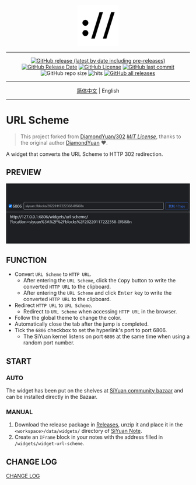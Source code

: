 <div align="center">
<img src="./icon.png" style="width: 8em; height: 8em;">

---
[![GitHub release (latest by date including pre-releases)](https://img.shields.io/github/v/release/Zuoqiu-Yingyi/widget-url-scheme?include_prereleases&style=flat-square)](https://github.com/Zuoqiu-Yingyi/widget-url-scheme/releases/latest)
[![GitHub Release Date](https://img.shields.io/github/release-date/Zuoqiu-Yingyi/widget-url-scheme?style=flat-square)](https://github.com/Zuoqiu-Yingyi/widget-url-scheme/releases/latest)
[![GitHub License](https://img.shields.io/github/license/Zuoqiu-Yingyi/widget-url-scheme?style=flat-square)](https://github.com/Zuoqiu-Yingyi/widget-url-scheme/blob/main/LICENSE)
[![GitHub last commit](https://img.shields.io/github/last-commit/Zuoqiu-Yingyi/widget-url-scheme?style=flat-square)](https://github.com/Zuoqiu-Yingyi/widget-url-scheme/commits/main)
![GitHub repo size](https://img.shields.io/github/repo-size/Zuoqiu-Yingyi/widget-url-scheme?style=flat-square)
![hits](https://hits.b3log.org/Zuoqiu-Yingyi/widget-url-scheme.svg)
[![GitHub all releases](https://img.shields.io/github/downloads/Zuoqiu-Yingyi/widget-url-scheme/total?style=flat-square)](https://github.com/Zuoqiu-Yingyi/widget-url-scheme/releases)

---
[简体中文](./README_zh_CN.md) \| English

---
</div>

# URL Scheme

> This project forked from [DiamondYuan/302](https://github.com/DiamondYuan/302) *[MIT License](https://github.com/DiamondYuan/302/blob/main/LICENSE)*, thanks to the original author [DiamondYuan](https://github.com/DiamondYuan) :heart:.

A widget that converts the URL Scheme to HTTP 302 redirection.



## PREVIEW

![preview](./preview.png)

## FUNCTION

- Convert `URL Scheme` to `HTTP URL`.
  - After entering the `URL Scheme`, click the <kbd>Copy</kbd> button to write the converted `HTTP URL` to the clipboard.
  - After entering the `URL Scheme` and click <kbd>Enter</kbd> key to write the converted `HTTP URL` to the clipboard.
- Redirect `HTTP URL` to `URL Scheme`.
  - Redirect to `URL Scheme` when accessing `HTTP URL` in the browser.
- Follow the global theme to change the color.
- Automatically close the tab after the jump is completed.
- Tick the `6806` checkbox to set the hyperlink's port to port 6806.
  - The SiYuan kernel listens on port `6806` at the same time when using a random port number.

## START

### AUTO

The widget has been put on the shelves at [SiYuan community bazaar](https://github.com/siyuan-note/bazaar) and can be installed directly in the Bazaar.

### MANUAL

1. Download the release package in [Releases](https://github.com/Zuoqiu-Yingyi/widget-url-scheme/releases), unzip it and place it in the `<workspace>/data/widgets/` directory of [SiYuan Note](https://github.com/siyuan-note/siyuan).
2. Create an `IFrame` block in your notes with the address filled in `/widgets/widget-url-scheme`.

## CHANGE LOG

[CHANGE LOG](./CHANGELOG.md)
